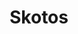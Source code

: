 ---
layout: item
title: Skotos
item-id: 21273
datatable: true
id: 21273
name: "Skotos"
members: true
lowalch: 0
highalch: 0
examine: "Spawn of Darkness."
monsters:
  - id: 7286
    name: "Skotizo"
    members: true
    combat_level: 321
    wiki_url: "https://oldschool.runescape.wiki/w/Skotizo"
    drops:
      - quantity: "1"
        rarity: 0.015384615384615385
        drop_requirements: null
---